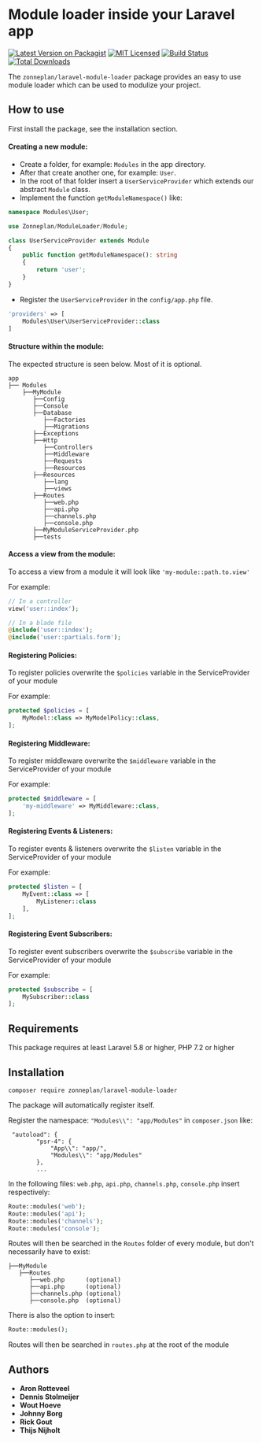 # Module loader inside your Laravel app

[![Latest Version on Packagist](https://img.shields.io/packagist/v/zonneplan/laravel-module-loader.svg?style=flat-square)](https://packagist.org/packages/zonneplan/laravel-module-loader)
[![MIT Licensed](https://img.shields.io/badge/license-MIT-brightgreen.svg?style=flat-square)](LICENSE.md)
[![Build Status](https://img.shields.io/travis/zonneplan/laravel-module-loader/master.svg?style=flat-square)](https://travis-ci.org/zonneplan/laravel-module-loader)
[![Total Downloads](https://img.shields.io/packagist/dt/zonneplan/laravel-module-loader.svg?style=flat-square)](https://packagist.org/packages/zonneplan/laravel-module-loader)

The `zonneplan/laravel-module-loader` package provides an easy to use module loader 
which can be used to modulize your project.

## How to use

First install the package, see the installation section.

#### Creating a new module:

- Create a folder, for example: `Modules` in the app directory.
- After that create another one, for example: `User`.
- In the root of that folder insert a `UserServiceProvider` which extends our abstract `Module` class.
- Implement the function `getModuleNamespace()` like:
``` php
namespace Modules\User;

use Zonneplan/ModuleLoader/Module;

class UserServiceProvider extends Module
{
    public function getModuleNamespace(): string
    {
        return 'user';
    }
}
```
- Register the `UserServiceProvider` in the `config/app.php` file.
``` php
'providers' => [
    Modules\User\UserServiceProvider::class
]
```

#### Structure within the module:
The expected structure is seen below. Most of it is optional.

```$xslt
app
├── Modules
    ├──MyModule
       ├──Config
       ├──Console
       ├──Database
          ├──Factories
          ├──Migrations
       ├──Exceptions
       ├──Http
          ├──Controllers
          ├──Middleware
          ├──Requests
          ├──Resources
       ├──Resources
          ├──lang
          ├──views
       ├──Routes
          ├──web.php            
          ├──api.php            
          ├──channels.php       
          ├──console.php        
       ├──MyModuleServiceProvider.php
       ├──tests
```

#### Access a view from the module:
To access a view from a module it will look like `'my-module::path.to.view'`

For example:
``` php
// In a controller
view('user::index');

// In a blade file
@include('user::index');
@include('user::partials.form');
````
 
 #### Registering Policies:
 To register policies overwrite the `$policies` variable in the ServiceProvider of your module
 
 For example:
``` php
protected $policies = [
    MyModel::class => MyModelPolicy::class,
];
``` 

#### Registering Middleware:
 To register middleware overwrite the `$middleware` variable in the ServiceProvider of your module
 
 For example:
``` php
protected $middleware = [
    'my-middleware' => MyMiddleware::class,
];
```

#### Registering Events & Listeners:
 To register events & listeners overwrite the `$listen` variable in the ServiceProvider of your module
 
 For example:
``` php
protected $listen = [
    MyEvent::class => [
        MyListener::class
    ],
];
```

#### Registering Event Subscribers:
 To register event subscribers overwrite the `$subscribe` variable in the ServiceProvider of your module
 
 For example:
``` php
protected $subscribe = [
    MySubscriber::class
];
```

## Requirements

This package requires at least Laravel 5.8 or higher, PHP 7.2 or higher 

## Installation

`composer require zonneplan/laravel-module-loader`

The package will automatically register itself.

Register the namespace: `"Modules\\": "app/Modules"` in `composer.json` like:
```$xslt
 "autoload": {
        "psr-4": {
            "App\\": "app/",
            "Modules\\": "app/Modules"
        },
        ...
``` 

In the following files: `web.php`, `api.php`, `channels.php`, `console.php`  insert respectively:
``` php
Route::modules('web');
Route::modules('api');
Route::modules('channels');
Route::modules('console');
```

Routes will then be searched in the `Routes` folder of every module, but don't necessarily have to exist: 

```$xslt
├──MyModule
   ├──Routes
      ├──web.php      (optional)
      ├──api.php      (optional)
      ├──channels.php (optional)
      ├──console.php  (optional)
```

There is also the option to insert:
``` php
Route::modules();
```
Routes will then be searched in `routes.php` at the root of the module 

## Authors

* **Aron Rotteveel**
* **Dennis Stolmeijer** 
* **Wout Hoeve** 
* **Johnny Borg** 
* **Rick Gout**
* **Thijs Nijholt** 
